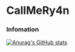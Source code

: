 # CallMeRy4n
### Infomation

[![Anurag's GitHub stats](https://github-readme-stats.vercel.app/api?username=CallMeQan)](https://github.com/anuraghazra/github-readme-stats)
